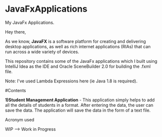 # JavaFxApplications
My JavaFx Applications.

Hey there,

As we know, **JavaFX** is a software platform for creating and delivering desktop applications, as well as rich internet applications (RIAs) that can run across a wide variety of devices. 

This repository contains some of the JavaFx applications which I built using IntelliJ Idea as the IDE and Oracle SceneBuilder 2.0 for building the .fxml file.

Note: I've used Lambda Expressions here (ie Java 1.8 is required).

#Contents

**1)Student Management Application** - This application simply helps to add all the details of students in a format. After entering the data, the user can save the data. The application will save the data in the form of a text file.  


Acronym used

WIP --> Work in Progress
